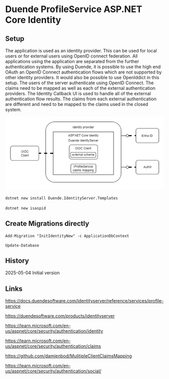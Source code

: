 # Duende ProfileService ASP.NET Core Identity

## Setup

The application is used as an identity provider. This can be used for local users or for external users using OpenID connect federation. All applications using the application are separated from the further authentication systems. By using Duende, it is possible to use the high end OAuth an OpenID Connect authentication flows which are not supported by other identity providers. It would also be possible to use OpenIddict in this setup. The users of the server authenticate using OpenID Connect. The claims need to be mapped as well as each of the external authentication providers. The Identity Callback UI is used to handle all of the external authentication flow results. The claims from each external authentication are different and need to be mapped to the claims used in the closed system.

![ASP.NET Core Identity](https://github.com/damienbod/DuendeProfileServiceAspNetCoreIdentity/blob/main/images/overview.drawio.png)

```
dotnet new install Duende.IdentityServer.Templates

dotnet new isaspid  
```


## Create Migrations directly

```
Add-Migration "InitIdentityNew" -c ApplicationDbContext
```

```
Update-Database
```

## History

2025-05-04 Initial version

## Links

https://docs.duendesoftware.com/identityserver/reference/services/profile-service

https://duendesoftware.com/products/identityserver

https://learn.microsoft.com/en-us/aspnet/core/security/authentication/identity

https://learn.microsoft.com/en-us/aspnet/core/security/authentication/claims

https://github.com/damienbod/MulitipleClientClaimsMapping

https://learn.microsoft.com/en-us/aspnet/core/security/authentication/social/